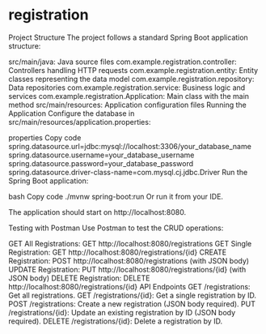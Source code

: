 # registration
Project Structure
The project follows a standard Spring Boot application structure:

src/main/java: Java source files
com.example.registration.controller: Controllers handling HTTP requests
com.example.registration.entity: Entity classes representing the data model
com.example.registration.repository: Data repositories
com.example.registration.service: Business logic and services
com.example.registration.Application: Main class with the main method
src/main/resources: Application configuration files
Running the Application
Configure the database in src/main/resources/application.properties:

properties
Copy code
spring.datasource.url=jdbc:mysql://localhost:3306/your_database_name
spring.datasource.username=your_database_username
spring.datasource.password=your_database_password
spring.datasource.driver-class-name=com.mysql.cj.jdbc.Driver
Run the Spring Boot application:

bash
Copy code
./mvnw spring-boot:run
Or run it from your IDE.

The application should start on http://localhost:8080.

Testing with Postman
Use Postman to test the CRUD operations:

GET All Registrations: GET http://localhost:8080/registrations
GET Single Registration: GET http://localhost:8080/registrations/{id}
CREATE Registration: POST http://localhost:8080/registrations (with JSON body)
UPDATE Registration: PUT http://localhost:8080/registrations/{id} (with JSON body)
DELETE Registration: DELETE http://localhost:8080/registrations/{id}
API Endpoints
GET /registrations: Get all registrations.
GET /registrations/{id}: Get a single registration by ID.
POST /registrations: Create a new registration (JSON body required).
PUT /registrations/{id}: Update an existing registration by ID (JSON body required).
DELETE /registrations/{id}: Delete a registration by ID.
